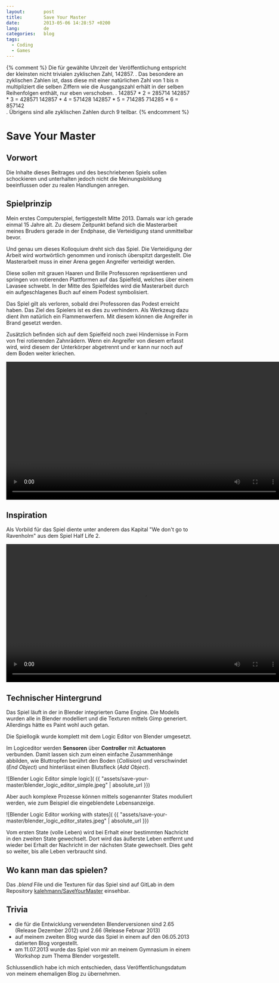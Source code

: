 ```yaml
---
layout:       post
title:        Save Your Master
date:         2013-05-06 14:28:57 +0200
lang:         de
categories:   blog
tags:
  - Coding
  - Games
---
```

{% comment %}
  Die für gewählte Uhrzeit der Veröffentlichung entspricht der
  kleinsten nicht trivialen zyklischen Zahl, 142857.
  .
  Das besondere an zyklischen Zahlen ist, dass diese mit einer natürlichen Zahl
  von 1 bis n multipliziert die selben Ziffern wie die Ausgangszahl erhält in
  der selben Reihenfolgen enthält, nur eben verschoben.
  .
  142857 * 2 = 285714
  142857 * 3 = 428571
  142857 * 4 = 571428
  142857 * 5 = 714285
  714285 * 6 = 857142  
  .
  Übrigens sind alle zyklischen Zahlen durch 9 teilbar.
{% endcomment %}

# Save Your Master

## Vorwort

Die Inhalte dieses Beitrages und des beschriebenen Spiels sollen schockieren und
unterhalten jedoch nicht die Meinungsbildung beeinflussen oder zu realen
Handlungen anregen.

## Spielprinzip

Mein erstes Computerspiel, fertiggestellt Mitte 2013. Damals war ich gerade
einmal 15 Jahre alt. Zu diesem Zeitpunkt befand sich die Masterarbeit meines
Bruders gerade in der Endphase, die Verteidigung stand unmittelbar bevor.

Und genau um dieses Kolloquium dreht sich das Spiel. Die Verteidigung der
Arbeit wird wortwörtlich genommen und ironisch überspitzt dargestellt. Die
Masterarbeit muss in einer Arena gegen Angreifer verteidigt werden.

Diese sollen mit grauen Haaren und Brille Professoren repräsentieren und
springen von rotierenden Plattformen auf das Spielfeld, welches über einem
Lavasee schwebt. In der Mitte des Spielfeldes wird die Masterarbeit durch ein
aufgeschlagenes Buch auf einem Podest symbolisiert.

Das Spiel gilt als verloren, sobald drei Professoren das Podest erreicht haben.
Das Ziel des Spielers ist es dies zu verhindern. Als Werkzeug dazu dient ihm
natürlich ein Flammenwerfern. Mit diesem können die Angreifer in Brand gesetzt
werden.

Zusätzlich befinden sich auf dem Spielfeld noch zwei Hindernisse in Form von
frei rotierenden Zahnrädern.
Wenn ein Angreifer von diesem erfasst wird, wird diesem der Unterkörper
abgetrennt und er kann nur noch auf dem Boden weiter kriechen.

<video width="740" controls>
  <source src="{{ "assets/save-your-master/save_your_master_gameplay.webm" | absolute_url }}" type="video/webm">
  Your browser does not support the video tag.
</video>

## Inspiration

Als Vorbild für das Spiel diente unter anderem das Kapital "We don't go to
Ravenholm" aus dem Spiel Half Life 2.

<video loop width="740" controls>
  <source src="{{ "assets/save-your-master/hl2_zombies.webm" | absolute_url }}" type="video/webm">
  Your browser does not support the video tag.
</video>


## Technischer Hintergrund

Das Spiel läuft in der in Blender integrierten Game Engine.
Die Modells wurden alle in Blender modelliert und die Texturen mittels Gimp
generiert. Allerdings hätte es Paint wohl auch getan.

Die Spiellogik wurde komplett mit dem Logic Editor von Blender umgesetzt.

Im Logiceditor werden **Sensoren** über **Controller** mit **Actuatoren**
verbunden. Damit lassen sich zum einen einfache Zusammenhänge abbilden, wie
Bluttropfen berührt den Boden (*Collision*) und verschwindet
(*End Object*) und hinterlässt einen Blutsfleck (*Add Object*).

![Blender Logic Editor simple logic]( {{ "assets/save-your-master/blender_logic_editor_simple.jpeg" | absolute_url }})

Aber auch komplexe Prozesse können mittels sogenannter States moduliert werden,
wie zum Beispiel die eingeblendete Lebensanzeige.

![Blender Logic Editor working with states]( {{ "assets/save-your-master/blender_logic_editor_states.jpeg" | absolute_url }})

Vom ersten State (volle Leben) wird bei Erhalt einer bestimmten Nachricht in den
zweiten State gewechselt. Dort wird das äußerste Leben entfernt und wieder bei
Erhalt der Nachricht in der nächsten State gewechselt. Dies geht so weiter, bis
alle Leben verbraucht sind.

## Wo kann man das spielen?

Das *.blend* File und die Texturen für das Spiel sind auf GitLab in dem
Repository
[kalehmann/SaveYourMaster](https://gitlab.com/kalehmann/saveyourmaster)
einsehbar.

## Trivia

- die für die Entwicklung verwendeten Blenderversionen sind 2.65 (Release
  Dezember 2012) und 2.66 (Release Februar 2013)
- auf meinem zweiten Blog wurde das Spiel in einem auf den 06.05.2013
  datierten Blog vorgestellt.
- am 11.07.2013 wurde das Spiel von mir an meinem Gymnasium in einem Workshop
  zum Thema Blender vorgestellt.

Schlussendlich habe ich mich entschieden, dass Veröffentlichungsdatum von
meinem ehemaligen Blog zu übernehmen.
